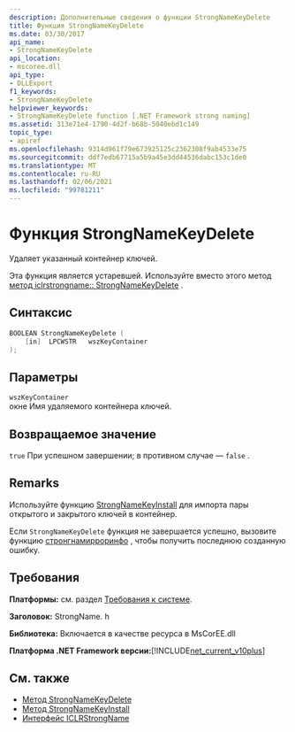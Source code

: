 ```yaml
---
description: Дополнительные сведения о функции StrongNameKeyDelete
title: Функция StrongNameKeyDelete
ms.date: 03/30/2017
api_name:
- StrongNameKeyDelete
api_location:
- mscoree.dll
api_type:
- DLLExport
f1_keywords:
- StrongNameKeyDelete
helpviewer_keywords:
- StrongNameKeyDelete function [.NET Framework strong naming]
ms.assetid: 313e71e4-1790-4d2f-b68b-5040ebd1c149
topic_type:
- apiref
ms.openlocfilehash: 9314d961f79e673925125c2362308f9ab4533e75
ms.sourcegitcommit: ddf7edb67715a5b9a45e3dd44536dabc153c1de0
ms.translationtype: MT
ms.contentlocale: ru-RU
ms.lasthandoff: 02/06/2021
ms.locfileid: "99781211"
---
```

# <a name="strongnamekeydelete-function"></a>Функция StrongNameKeyDelete

Удаляет указанный контейнер ключей.

Эта функция является устаревшей. Используйте вместо этого метод [метод iclrstrongname:: StrongNameKeyDelete](../hosting/iclrstrongname-strongnamekeydelete-method.md) .

## <a name="syntax"></a>Синтаксис

```cpp
BOOLEAN StrongNameKeyDelete (
    [in]  LPCWSTR   wszKeyContainer
);
```

## <a name="parameters"></a>Параметры

`wszKeyContainer`\
окне Имя удаляемого контейнера ключей.

## <a name="return-value"></a>Возвращаемое значение

`true` При успешном завершении; в противном случае — `false` .

## <a name="remarks"></a>Remarks

Используйте функцию [StrongNameKeyInstall](strongnamekeyinstall-function.md) для импорта пары открытого и закрытого ключей в контейнер.

Если `StrongNameKeyDelete` функция не завершается успешно, вызовите функцию [стронгнамирроринфо](strongnameerrorinfo-function.md) , чтобы получить последнюю созданную ошибку.

## <a name="requirements"></a>Требования

**Платформы:** см. раздел [Требования к системе](../../get-started/system-requirements.md).

**Заголовок:** StrongName. h

**Библиотека:** Включается в качестве ресурса в MsCorEE.dll

**Платформа .NET Framework версии:**[!INCLUDE[net_current_v10plus](../../../../includes/net-current-v10plus-md.md)]

## <a name="see-also"></a>См. также

- [Метод StrongNameKeyDelete](../hosting/iclrstrongname-strongnamekeydelete-method.md)
- [Метод StrongNameKeyInstall](../hosting/iclrstrongname-strongnamekeyinstall-method.md)
- [Интерфейс ICLRStrongName](../hosting/iclrstrongname-interface.md)

